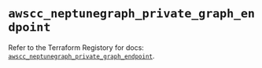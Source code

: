 # `awscc_neptunegraph_private_graph_endpoint`

Refer to the Terraform Registory for docs: [`awscc_neptunegraph_private_graph_endpoint`](https://registry.terraform.io/providers/hashicorp/awscc/0.70.0/docs/resources/neptunegraph_private_graph_endpoint).
